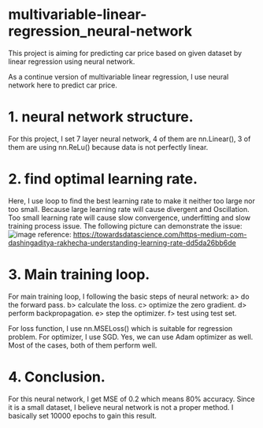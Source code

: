 # multivariable-linear-regression_neural-network
This project is aiming for predicting car price based on given dataset by linear regression using neural network. 

As a continue version of multivariable linear regression, I use neural network here to predict car price. 

# 1. neural network structure. 
For this project, I set 7 layer neural network, 4 of them are nn.Linear(), 3 of them are using nn.ReLu() because data is not perfectly linear. 

# 2. find optimal learning rate. 
Here, I use loop to find the best learning rate to make it neither too large nor too small. Because large learning rate will cause divergent and Oscillation. Too small learning rate will cause slow convergence, underfitting and slow training process issue.
The following picture can demonstrate the issue: 
![image](https://github.com/user-attachments/assets/e9651974-b6d1-4daa-a9e4-73721748f447)
reference: 
https://towardsdatascience.com/https-medium-com-dashingaditya-rakhecha-understanding-learning-rate-dd5da26bb6de

# 3. Main training loop.
For main training loop, I following the basic steps of neural network:
a> do the forward pass.
b> calculate the loss.
c> optimize the zero gradient. 
d> perform backpropagation. 
e> step the optimizer. 
f> test using test set. 

For loss function, I use nn.MSELoss() which is suitable for regression problem. 
For optimizer, I use SGD. Yes, we can use Adam optimizer as well. Most of the cases, both of them perform well. 

# 4. Conclusion.
For this neural network, I get MSE of 0.2 which means 80% accuracy. Since it is a small dataset, I believe neural network is not a proper method. I basically set 10000 epochs to gain this result. 


